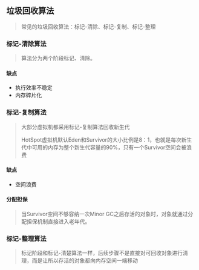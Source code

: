 ## 垃圾回收算法

> 常见的垃圾回收算法：标记-清除、标记-复制、标记-整理

### 标记-清除算法

> 算法分为两个阶段标记、清除。

#### 缺点

- 执行效率不稳定
- 内存碎片化

### 标记-复制算法

> 大部分虚拟机都采用标记-复制算法回收新生代
>
> HotSpot虚拟机默认Eden和Survivor的大小比例是8：1，也就是每次新生代中可用的内存为整个新生代容量的90%，只有一个Survivor空间会被浪费

#### 缺点

- 空间浪费

#### 分配担保

> 当Survivor空间不够容纳一次Minor GC之后存活的对象时，对象就通过分配担保机制直接进入老年代。

### 标记-整理算法

> 标记阶段和标记-清楚算法一样，后续步骤不是直接对可回收对象进行清理，而是让所以存活的对象都向内存空间一端移动

